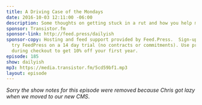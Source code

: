 ```yaml
---
title: A Driving Case of the Mondays
date: 2016-10-03 12:11:00 -06:00
description: Some thoughts on getting stuck in a rut and how you help me get unstuck.
sponsor: Transistor.fm
sponsor-link: http://feed.press/dailyish
sponsor-copy: Hosting and feed support provided by Feed.Press.  Sign-up today and
  try FeedPress on a 14 day trial (no contracts or commitments). Use promo code "dailyish"
  during checkout to get 10% off your first year.
episode: 185
show: dailyish
mp3: https://media.transistor.fm/5cd59bf1.mp3
layout: episode
---
```


<em>Sorry the show notes for this episode were removed because Chris got lazy when we moved to our new CMS</em>.
